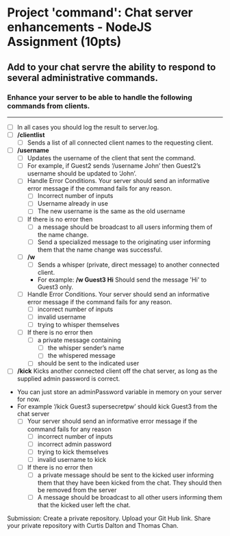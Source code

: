 # Project 'command': Chat server enhancements - NodeJS Assignment (10pts)

## Add to your chat servre the ability to respond to several administrative commands.
### Enhance your server to be able to handle the following commands from clients.
---
- [ ] In all cases you should log the result to server.log.
- [ ] **/clientlist**
   - [ ] Sends a list of all connected client names to the requesting client.
- [ ] **/username**
   - [ ] Updates the username of the client that sent the command.
   - [ ] For example, if Guest2 sends ‘/username John’ then Guest2’s username should be updated to ‘John’.
   - [ ] Handle Error Conditions. Your server should send an informative error message if the command fails for any reason.
     - [ ] Incorrect number of inputs
     - [ ] Username already in use
     - [ ] The new username is the same as the old username
   - [ ] If there is no error then
     - [ ] a message should be broadcast to all users informing them of the name change.
     - [ ]  Send a specialized message to the originating user informing them that the name change was successful.
  - [ ] **/w**
    - [ ] Sends a whisper (private, direct message) to another connected client.
    - For example: **/w Guest3 Hi** Should send the message 'Hi' to Guest3 only.
   - [ ] Handle Error Conditions. Your server should send an informative error message if the command fails for any reason.
     - [ ] incorrect number of inputs
     - [ ] invalid username
     - [ ] trying to whisper themselves
   - [ ] If there is no error then
     - [ ] a private message containing
       - [ ] the whisper sender’s name
       - [ ] the whispered message
     - [ ]  should be sent to the indicated user
 - [ ] **/kick** Kicks another connected client off the chat server, as long as the supplied admin password is correct.
- You can just store an adminPassword variable in memory on your server for now.
- For example ‘/kick Guest3 supersecretpw’ should kick Guest3 from the chat server
  - [ ] Your server should send an informative error message if the command fails for any reason
    - [ ] incorrect number of inputs
    - [ ] incorrect admin password
    - [ ] trying to kick themselves
    - [ ] invalid username to kick
  - [ ] If there is no error then
    - [ ] a private message should be sent to the kicked user informing them that they have been kicked from the chat.
They should then be removed from the server
    - [ ] A message should be broadcast to all other users informing them that the kicked user left the chat.

Submission:
Create a private repository.
Upload your Git Hub link.
Share your private repository with Curtis Dalton and Thomas Chan.
